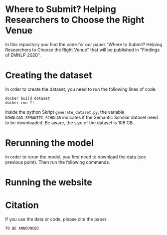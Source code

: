 # Where to Submit? Helping Researchers to Choose the Right Venue

In this repository you find the code for our paper "Where to Submit? Helping Researchers to Choose the Right Venue" 
that will be published in "Findings of EMNLP 2020".


# Creating the dataset
In order to create the dataset, you need to run the following lines of code.

```
docker build dataset
docker run ?!
```
Inside the python Skript ``generate_dataset.py``, the variable ``DOWNLOAD_SEMANTIC_SCHOLAR`` indicates if the 
Semantic Scholar dataset need to be downloaded. Be aware, the size of the dataset is 108 GB.

# Rerunning the model
In order to rerun the model, you first need to download the data (see previous point).
Then run the following commands. 

# Running the website

# Citation

If you use the data or code, please cite the paper:

```
TO BE ANNOUNCED
```
